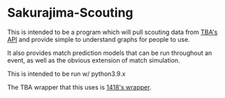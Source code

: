 # Sakurajima-Scouting

This is intended to be a program which will pull scouting data from [TBA's API](https://www.thebluealliance.com/apidocs/v3) and provide simple to understand graphs for people to use.

It also provides match prediction models that can be run throughout an event, as well as the obvious extension of match simulation.

This is intended to be run w/ python3.9.x

The TBA wrapper that this uses is [1418's wrapper](https://github.com/frc1418/tbapy).
